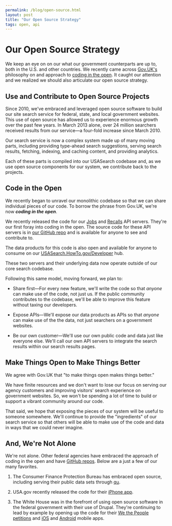 ```yaml
---
permalink: /blog/open-source.html
layout: post
title: "Our Open Source Strategy"
tags: open, api
---
```


# Our Open Source Strategy 

We keep an eye on on our what our government counterparts are up to, both in the U.S. and other countries. We recently came across [Gov.UK's](https://www.gov.uk/) philosophy on and approach to [coding in the open](http://digital.cabinetoffice.gov.uk/2012/10/12/coding-in-the-open/). It caught our attention and we realized we should also articulate our open source strategy.

## Use and Contribute to Open Source Projects

Since 2010, we've embraced and leveraged open source software to build our site search service for federal, state, and local government websites. This use of open source has allowed us to experience enormous growth over the past few years. In March 2013 alone, over 24 million searchers received results from our service&mdash;a four-fold increase since March 2010.

Our search service is now a complex system made up of many moving parts, including providing type-ahead search suggestions, serving search results, fetching, indexing, and caching content, and providing analytics.

Each of these parts is compiled into our USASearch codebase and, as we use open source components for our system, we contribute back to the projects.

## Code in the Open

We recently began to unravel our monolithic codebase so that we can share individual pieces of our code. To borrow the phrase from Gov.UK, we're now ***coding in the open***. 

We recently released the code for our [Jobs](https://github.com/GSA-OCSIT/jobs_api) and [Recalls](https://github.com/GSA-OCSIT/recalls_api) API servers. They're our first foray into coding in the open. The source code for these API servers is in [our GitHub repo](https://github.com/GSA-OCSIT/) and is available for anyone to see and contribute to. 

The data products for this code is also open and available for anyone to consume on our [USASearch.HowTo.gov/Developer](/developer/index.html) hub.

These two servers and their underlying data now operate outside of our core search codebase.

Following this same model, moving forward, we plan to:

* Share first&mdash;For every new feature, we'll write the code so that *anyone* can make use of the code, not just us. If the public community contributes to the codebase, we'll be able to improve this feature without taxing our developers.

* Expose APIs&mdash;We'll expose our data products as APIs so that *anyone* can make use of the the data, not just searchers on a government websites.

* Be our own customer&mdash;We'll use our own public code and data just like everyone else. We'll call our own API servers to integrate the search results within our search results pages.

## Make Things Open to Make Things Better

We agree with Gov.UK that "to make things open makes things better." 

We have finite resources and we don't want to lose our focus on serving our agency customers and improving visitors' search experience on government websites. So, we won't be spending a lot of time to build or support a vibrant community around our code.

That said, we hope that exposing the pieces of our system will be useful to someone somewhere. We'll continue to provide the "ingredients" of our search service so that others will be able to make use of the code and data in ways that we could never imagine.

## And, We're Not Alone

We're not alone. Other federal agencies have embraced the approach of coding in the open and have [GitHub repos](http://gsa.github.io/federal-open-source-repos/). Below are a just a few of our many favorites.

1. The Consumer Finance Protection Bureau has embraced open source, including serving their public data sets through [qu](https://github.com/cfpb/qu).

2. USA.gov recently released the code for their [iPhone app](https://github.com/usagov/usagov-ios-app).

3. The White House was in the forefront of using open source software in the federal government with their use of Drupal. They're continuing to lead by example by opening up the code for their [We the People petitions](https://github.com/WhiteHouse/petitions) and [iOS](https://github.com/WhiteHouse/wh-app-ios) and [Android](https://github.com/WhiteHouse/wh-app-android) mobile apps.
